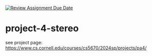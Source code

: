 [![Review Assignment Due Date](https://classroom.github.com/assets/deadline-readme-button-24ddc0f5d75046c5622901739e7c5dd533143b0c8e959d652212380cedb1ea36.svg)](https://classroom.github.com/a/a5SEFIJD)
# project-4-stereo
see project page: https://www.cs.cornell.edu/courses/cs5670/2024sp/projects/pa4/

